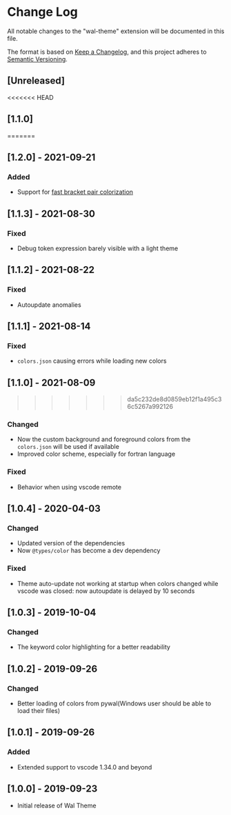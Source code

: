 # Change Log

All notable changes to the "wal-theme" extension will be documented in this file.

The format is based on [Keep a Changelog](https://keepachangelog.com/en/1.0.0/),
and this project adheres to [Semantic Versioning](https://semver.org/spec/v2.0.0.html).

## [Unreleased]

<<<<<<< HEAD
## [1.1.0]
=======
## [1.2.0] - 2021-09-21

### Added

- Support for [fast bracket pair colorization](https://code.visualstudio.com/updates/v1_60#_high-performance-bracket-pair-colorization)

## [1.1.3] - 2021-08-30

### Fixed

- Debug token expression barely visible with a light theme

## [1.1.2] - 2021-08-22

### Fixed

- Autoupdate anomalies

## [1.1.1] - 2021-08-14

### Fixed

- `colors.json` causing errors while loading new colors

## [1.1.0] - 2021-08-09
>>>>>>> da5c232de8d0859eb12f1a495c36c5267a992126

### Changed

- Now the custom background and foreground colors from the `colors.json` will be used if available
- Improved color scheme, especially for fortran language

### Fixed

- Behavior when using vscode remote

## [1.0.4] - 2020-04-03

### Changed

- Updated version of the dependencies
- Now `@types/color` has become a dev dependency

### Fixed

- Theme auto-update not working at startup when colors changed while vscode was closed: now autoupdate is delayed by 10 seconds

## [1.0.3] - 2019-10-04

### Changed

- The keyword color highlighting for a better readability

## [1.0.2] - 2019-09-26

### Changed

- Better loading of colors from pywal(Windows user should be able to load their files)

## [1.0.1] - 2019-09-26

### Added

- Extended support to vscode 1.34.0 and beyond

## [1.0.0] - 2019-09-23

- Initial release of Wal Theme
